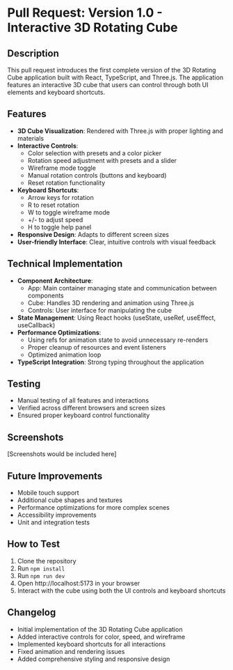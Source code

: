 # Pull Request: Version 1.0 - Interactive 3D Rotating Cube

## Description
This pull request introduces the first complete version of the 3D Rotating Cube application built with React, TypeScript, and Three.js. The application features an interactive 3D cube that users can control through both UI elements and keyboard shortcuts.

## Features
- **3D Cube Visualization**: Rendered with Three.js with proper lighting and materials
- **Interactive Controls**:
  - Color selection with presets and a color picker
  - Rotation speed adjustment with presets and a slider
  - Wireframe mode toggle
  - Manual rotation controls (buttons and keyboard)
  - Reset rotation functionality
- **Keyboard Shortcuts**:
  - Arrow keys for rotation
  - R to reset rotation
  - W to toggle wireframe mode
  - +/- to adjust speed
  - H to toggle help panel
- **Responsive Design**: Adapts to different screen sizes
- **User-friendly Interface**: Clear, intuitive controls with visual feedback

## Technical Implementation
- **Component Architecture**:
  - App: Main container managing state and communication between components
  - Cube: Handles 3D rendering and animation using Three.js
  - Controls: User interface for manipulating the cube
- **State Management**: Using React hooks (useState, useRef, useEffect, useCallback)
- **Performance Optimizations**:
  - Using refs for animation state to avoid unnecessary re-renders
  - Proper cleanup of resources and event listeners
  - Optimized animation loop
- **TypeScript Integration**: Strong typing throughout the application

## Testing
- Manual testing of all features and interactions
- Verified across different browsers and screen sizes
- Ensured proper keyboard control functionality

## Screenshots
[Screenshots would be included here]

## Future Improvements
- Mobile touch support
- Additional cube shapes and textures
- Performance optimizations for more complex scenes
- Accessibility improvements
- Unit and integration tests

## How to Test
1. Clone the repository
2. Run `npm install`
3. Run `npm run dev`
4. Open http://localhost:5173 in your browser
5. Interact with the cube using both the UI controls and keyboard shortcuts

## Changelog
- Initial implementation of the 3D Rotating Cube application
- Added interactive controls for color, speed, and wireframe
- Implemented keyboard shortcuts for all interactions
- Fixed animation and rendering issues
- Added comprehensive styling and responsive design

